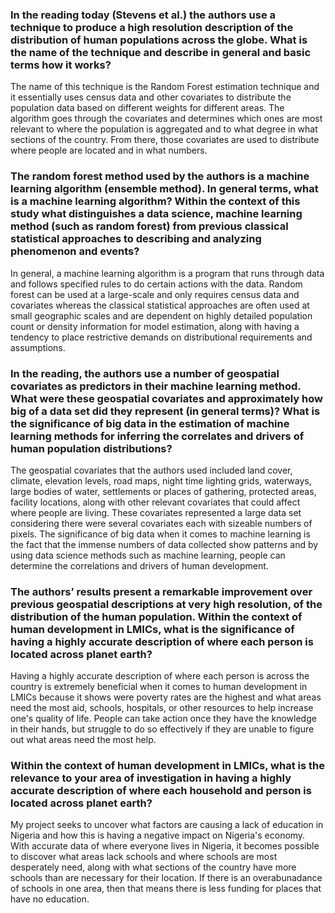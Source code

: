 ### In the reading today (Stevens et al.) the authors use a technique to produce a high resolution description of the distribution of human populations across the globe. What is the name of the technique and describe in general and basic terms how it works? 

The name of this technique is the Random Forest estimation technique and it essentially uses census data and other covariates to distribute the population data based on different weights for different areas. The algorithm goes through the covariates and determines which ones are most relevant to where the population is aggregated and to what degree in what sections of the country. From there, those covariates are used to distribute where people are located and in what numbers.

### The random forest method used by the authors is a machine learning algorithm (ensemble method). In general terms, what is a machine learning algorithm? Within the context of this study what distinguishes a data science, machine learning method (such as random forest) from previous classical statistical approaches to describing and analyzing phenomenon and events?

In general, a machine learning algorithm is a program that runs through data and follows specified rules to do certain actions with the data. Random forest can be used at a large-scale and only requires census data and covariates whereas the classical statistical approaches are often used at small geographic scales and are dependent on highly detailed population count or density information for model estimation, along with having a tendency to place restrictive demands on distributional requirements and assumptions.  

### In the reading, the authors use a number of geospatial covariates as predictors in their machine learning method. What were these geospatial covariates and approximately how big of a data set did they represent (in general terms)? What is the significance of big data in the estimation of machine learning methods for inferring the correlates and drivers of human population distributions?

The geospatial covariates that the authors used included land cover, climate, elevation levels, road maps, night time lighting grids, waterways, large bodies of water, settlements or places of gathering, protected areas, facility locations, along with other relevant covariates that could affect where people are living. These covariates represented a large data set considering there were several covariates each with sizeable numbers of pixels. The significance of big data when it comes to machine learning is the fact that the immense numbers of data collected show patterns and by using data science methods such as machine learning, people can determine the correlations and drivers of human development. 

### The authors’ results present a remarkable improvement over previous geospatial descriptions at very high resolution, of the distribution of the human population. Within the context of human development in LMICs, what is the significance of having a highly accurate description of where each person is located across planet earth?

Having a highly accurate description of where each person is across the country is extremely beneficial when it comes to human development in LMICs because it shows were poverty rates are the highest and what areas need the most aid, schools, hospitals, or other resources to help increase one's quality of life. People can take action once they have the knowledge in their hands, but struggle to do so effectively if they are unable to figure out what areas need the most help.

### Within the context of human development in LMICs, what is the relevance to your area of investigation in having a highly accurate description of where each household and person is located across planet earth?

My project seeks to uncover what factors are causing a lack of education in Nigeria and how this is having a negative impact on Nigeria's economy. With accurate data of where everyone lives in Nigeria, it becomes possible to discover what areas lack schools and where schools are most desperately need, along with what sections of the country have more schools than are necessary for their location. If there is an overabunadance of schools in one area, then that means there is less funding for places that have no education.
